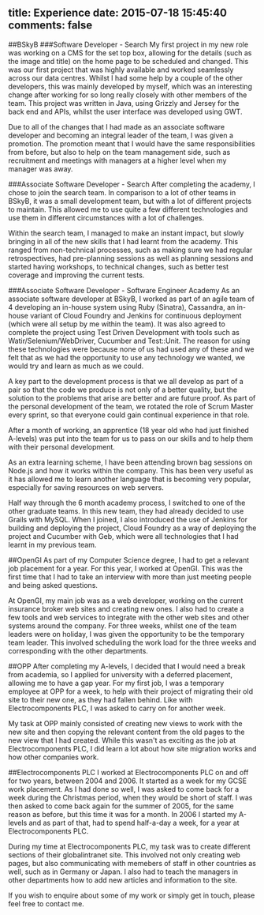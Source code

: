 title: Experience
date: 2015-07-18 15:45:40
comments: false
---
##BSkyB
###Software Developer - Search
My first project in my new role was working on a CMS for the set top box, allowing for the details (such as the image and title) on the home page to be scheduled and changed. This was our first project that was highly available and worked seamlessly across our data centres. Whilst I had some help by a couple of the other developers, this was mainly developed by myself, which was an interesting change after working for so long really closely with other members of the team. This project was written in Java, using Grizzly and Jersey for the back end and APIs, whilst the user interface was developed using GWT.

Due to all of the changes that I had made as an associate software developer and becoming an integral leader of the team, I was given a promotion. The promotion meant that I would have the same responsibilities from before, but also to help on the team management side, such as recruitment and meetings with managers at a higher level when my manager was away.

###Associate Software Developer - Search
After completing the academy, I chose to join the search team. In comparison to a lot of other teams in BSkyB, it was a small development team, but with a lot of different projects to maintain. This allowed me to use quite a few different technologies and use them in different circumstances with a lot of challenges.

Within the search team, I managed to make an instant impact, but slowly bringing in all of the new skills that I had learnt from the academy. This ranged from non-technical processes, such as making sure we had regular retrospectives, had pre-planning sessions as well as planning sessions and started having workshops, to technical changes, such as better test coverage and improving the current tests.

###Associate Software Developer - Software Engineer Academy
As an associate software developer at BSkyB, I worked as part of an agile team of 4 developing an in-house system using Ruby (Sinatra), Cassandra, an in-house variant of Cloud Foundry and Jenkins for continuous deployment (which were all setup by me within the team). It was also agreed to complete the project using Test Driven Development with tools such as Watir/Selenium/WebDriver, Cucumber and Test::Unit. The reason for using these technologies were because none of us had used any of these and we felt that as we had the opportunity to use any technology we wanted, we would try and learn as much as we could.

A key part to the development process is that we all develop as part of a pair so that the code we produce is not only of a better quality, but the solution to the problems that arise are better and are future proof. As part of the personal development of the team, we rotated the role of Scrum Master every sprint, so that everyone could gain continual experience in that role.

After a month of working, an apprentice (18 year old who had just finished A-levels) was put into the team for us to pass on our skills and to help them with their personal development.

As an extra learning scheme, I have been attending brown bag sessions on Node.js and how it works within the company. This has been very useful as it has allowed me to learn another language that is becoming very popular, especially for saving resources on web servers.

Half way through the 6 month academy process, I switched to one of the other graduate teams. In this new team, they had already decided to use Grails with MySQL. When I joined, I also introduced the use of Jenkins for building and deploying the project, Cloud Foundry as a way of deploying the project and Cucumber with Geb, which were all technologies that I had learnt in my previous team.

##OpenGI
As part of my Computer Science degree, I had to get a relevant job placement for a year. For this year, I worked at OpenGI. This was the first time that I had to take an interview with more than just meeting people and being asked questions.

At OpenGI, my main job was as a web developer, working on the current insurance broker web sites and creating new ones. I also had to create a few tools and web services to integrate with the other web sites and other systems around the company. For three weeks, whilst one of the team leaders were on holiday, I was given the opportunity to be the temporary team leader. This involved scheduling the work load for the three weeks and corresponding with the other departments.

##OPP
After completing my A-levels, I decided that I would need a break from academia, so I applied for university with a deferred placement, allowing me to have a gap year. For my first job, I was a temporary employee at OPP for a week, to help with their project of migrating their old site to their new one, as they had fallen behind. Like with Electrocomponents PLC, I was asked to carry on for another week.

My task at OPP mainly consisted of creating new views to work with the new site and then copying the relevant content from the old pages to the new view that I had created. While this wasn't as exciting as the job at Electrocomponents PLC, I did learn a lot about how site migration works and how other companies work.

##Electrocomponents PLC
I worked at Electrocomponents PLC on and off for two years, between 2004 and 2006. It started as a week for my GCSE work placement. As I had done so well, I was asked to come back for a week during the Christmas period, when they would be short of staff. I was then asked to come back again for the summer of 2005, for the same reason as before, but this time it was for a month. In 2006 I started my A-levels and as part of that, had to spend half-a-day a week, for a year at Electrocomponents PLC.

During my time at Electrocomponents PLC, my task was to create different sections of their globalintranet site. This involved not only creating web pages, but also communicating with memebers of staff in other countries as well, such as in Germany or Japan. I also had to teach the managers in other departments how to add new articles and information to the site.

If you wish to enquire about some of my work or simply get in touch, please feel free to contact me.